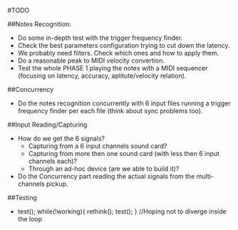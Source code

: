 #TODO

##Notes Recognition:
 * Do some in-depth test with the trigger frequency finder.
 * Check the best parameters configuration trying to cut down the latency.
 * We probably need filters. Check which ones and how to apply them.
 * Do a reasonable peak to MIDI velocity convertion.
 * Test the whole PHASE 1 playing the notes with a MIDI sequencer (focusing on latency, accuracy, aplitute/velocity relation).

##Concurrency
 * Do the notes recognition concurrently with 6 input files running a trigger frequency finder per each file (think about sync problems too).

##Input Reading/Capturing
 * How do we get the 6 signals? 
 	* Capturing from a 6 input channels sound card?
 	* Capturing from  more then one sound card (with less then 6 input channels each)? 
 	* Through an ad-hoc device (are we able to build it)?
 * Do the Concurrency part reading the actual signals from the multi-channels pickup.

##Testing
 * test(); while(!working){ rethink(); test(); } //Hoping not to diverge inside the loop
